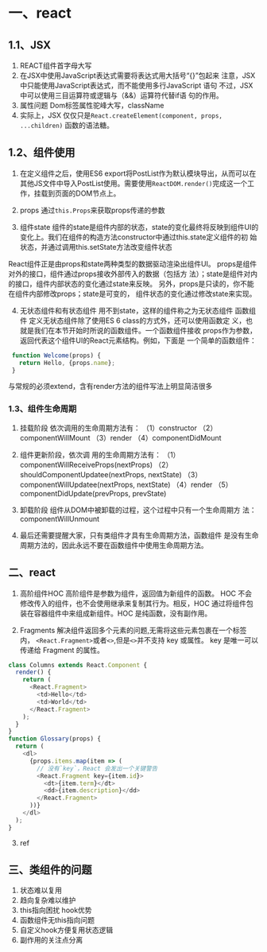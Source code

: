 # 一、react
## 1.1、JSX
1. REACT组件首字母大写
2. 在JSX中使用JavaScript表达式需要将表达式用大括号“{}”包起来
注意，JSX中只能使用JavaScript表达式，而不能使用多行JavaScript 语句
不过，JSX中可以使用三目运算符或逻辑与（&&）运算符代替if语 句的作用。
3. 属性问题
Dom标签属性驼峰大写，className
4. 实际上，JSX 仅仅只是`React.createElement(component, props, ...children)` 函数的语法糖。

## 1.2、组件使用
1. 在定义组件之后，使用ES6 export将PostList作为默认模块导出，从而可以在其他JS文件中导入PostList使用。需要使用`ReactDOM.render()`完成这一个工作，挂载到页面的DOM节点上。
2. props
通过`this.Props`来获取props传递的参数

3. 组件state
组件的state是组件内部的状态，state的变化最终将反映到组件UI的 变化上。我们在组件的构造方法constructor中通过this.state定义组件的初 始状态，并通过调用this.setState方法改变组件状态

React组件正是由props和state两种类型的数据驱动渲染出组件UI。 props是组件对外的接口，组件通过props接收外部传入的数据（包括方 法）；state是组件对内的接口，组件内部状态的变化通过state来反映。 另外，props是只读的，你不能在组件内部修改props；state是可变的， 组件状态的变化通过修改state来实现。

4. 无状态组件和有状态组件
用不到state，这样的组件称之为无状态组件
函数组件
定义无状态组件除了使用ES 6 class的方式外，还可以使用函数定 义，也就是我们在本节开始时所说的函数组件。一个函数组件接收 props作为参数，返回代表这个组件UI的React元素结构。例如，下面是 一个简单的函数组件：
````javascript
 function Welcome(props) { 
   return Hello, {props.name};
 }
````
与常规的必须extend，含有render方法的组件写法上明显简洁很多


### 1.3、组件生命周期
1. 挂载阶段
依次调用的生命周期方法有： 
（1）constructor 
（2）componentWillMount
（3）render 
（4）componentDidMount
2. 组件更新阶段，依次调 用的生命周期方法有：
（1）componentWillReceiveProps(nextProps)
（2）shouldComponentUpdatee(nextProps, nextState) 
（3）componentWillUpdatee(nextProps, nextState)
（4）render 
（5）componentDidUpdate(prevProps, prevState)

3. 卸载阶段 组件从DOM中被卸载的过程，这个过程中只有一个生命周期方 法： componentWillUnmount

4. 最后还需要提醒大家，只有类组件才具有生命周期方法，函数组件 是没有生命周期方法的，因此永远不要在函数组件中使用生命周期方法。

## 二、react
1. 高阶组件HOC
高阶组件是参数为组件，返回值为新组件的函数。
HOC 不会修改传入的组件，也不会使用继承来复制其行为。相反，HOC 通过将组件包装在容器组件中来组成新组件。HOC 是纯函数，没有副作用。

2. Fragments
解决组件返回多个元素的问题,无需将这些元素包裹在一个标签内，
`<React.Fragment>`或者`<>`,但是`<>`并不支持 key 或属性。
key 是唯一可以传递给 Fragment 的属性。
````javascript
class Columns extends React.Component {
  render() {
    return (
      <React.Fragment>
        <td>Hello</td>
        <td>World</td>
      </React.Fragment>
    );
  }
}
function Glossary(props) {
  return (
    <dl>
      {props.items.map(item => (
        // 没有`key`，React 会发出一个关键警告
        <React.Fragment key={item.id}>
          <dt>{item.term}</dt>
          <dd>{item.description}</dd>
        </React.Fragment>
      ))}
    </dl>
  );
}
````

3. ref



## 三、类组件的问题
1. 状态难以复用
2. 趋向复杂难以维护
3. this指向困扰
hook优势
1. 函数组件无this指向问题
2. 自定义hook方便复用状态逻辑
3. 副作用的关注点分离